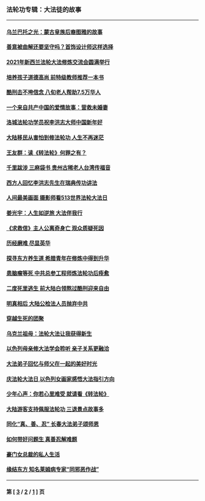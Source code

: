 ### 法轮功专辑：大法徒的故事
---
#### [乌兰巴托之光：蒙古皇族后裔图雅的故事](../../pages/nf1147481/n13155759.md?10280430) 
#### [善意被曲解还要坚守吗？首饰设计师这样选择](../../pages/nf1147481/n13077575.md?10280430) 
#### [2021年新西兰法轮大法修炼交流会圆满举行](../../pages/nf1147481/n13033149.md?10280430) 
#### [培养孩子道德高尚 前特级教师推荐一本书](../../pages/nf1147481/n12938640.md?10280430) 
#### [酷刑击不垮信念 八旬老人帮助7.5万华人](../../pages/nf1147481/n12880712.md?10280430) 
#### [一个来自共产中国的爱情故事：营救未婚妻](../../pages/nf1147481/n12778386.md?10280430) 
#### [洛城法轮功学员祝李洪志大师中国新年好](../../pages/nf1147481/n12724685.md?10280430) 
#### [大陆移民从害怕到修法轮功 人生不再迷茫](../../pages/nf1147481/n12414325.md?10280430) 
#### [王友群：读《转法轮》何罪之有？](../../pages/nf1147481/n12408647.md?10280430) 
#### [千里跋涉 三麻袋书 贵州古稀老人台湾传福音](../../pages/nf1147481/n12198750.md?10280430) 
#### [西方人回忆李洪志先生在瑞典传功讲法](../../pages/nf1147481/n12099607.md?10280430) 
#### [人间最美画面 摄影师看513世界法轮大法日](../../pages/nf1147481/n12094118.md?10280430) 
#### [姜光宇：人生如逆旅 大法伴我行](../../pages/nf1147481/n12088664.md?10280430) 
#### [《求救信》主人公离奇身亡 观众质疑死因](../../pages/nf1147481/n11845215.md?10280430) 
#### [历经磨难 尽显英华](../../pages/nf1147481/n11723297.md?10280430) 
#### [探寻东方养生道 希腊青年在修炼中得到升华](../../pages/nf1147481/n11494502.md?10280430) 
#### [患脑瘤等死 中共总参工程师炼法轮功后痊愈](../../pages/nf1147481/n11466682.md?10280430) 
#### [二度死里逃生 前大陆白领熬过酷刑迎来自由](../../pages/nf1147481/n11368594.md?10280430) 
#### [明真相后 大陆公检法人员抛弃中共](../../pages/nf1147481/n11358618.md?10280430) 
#### [穿越生死的团聚](../../pages/nf1147481/n11258922.md?10280430) 
#### [乌克兰祖母：法轮大法让我获得新生](../../pages/nf1147481/n11269457.md?10280430) 
#### [以色列母亲修大法学会聆听 亲子关系更融洽](../../pages/nf1147481/n11268195.md?10280430) 
#### [大法弟子回忆与师父在一起的美好时光](../../pages/nf1147481/n11267759.md?10280430) 
#### [庆法轮大法日 以色列女画家感悟大法指引方向](../../pages/nf1147481/n11267735.md?10280430) 
#### [少年心声：你若心里难受 就请看《转法轮》](../../pages/nf1147481/n11267496.md?10280430) 
#### [大陆游客支持佩服法轮功 三退景点故事多](../../pages/nf1147481/n11267378.md?10280430) 
#### [同化“真、善、忍” 长春大法弟子颂师恩](../../pages/nf1147481/n11266497.md?10280430) 
#### [如何带好问题生 真善忍解难题](../../pages/nf1147481/n11243655.md?10280430) 
#### [豪门女总裁的私人生活](../../pages/nf1147481/n10127794.md?10280430) 
#### [缘结东方 知名莱姆病专家“同邪恶作战”](../../pages/nf1147481/n10682468.md?10280430) 

---
#### 第 [ [3](./3.md?10280430) / [2](./2.md?10280430) / [1](./1.md?10280430) ] 页
